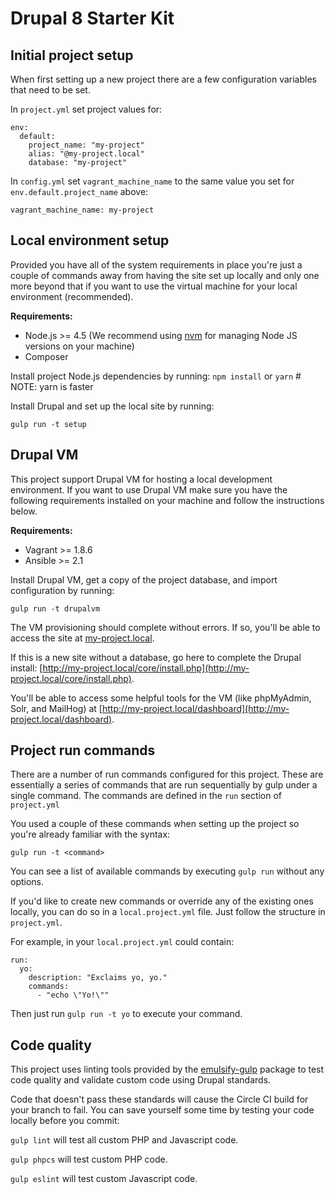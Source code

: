 # Drupal 8 Starter Kit

## Initial project setup

When first setting up a new project there are a few configuration variables that need to be set.

In `project.yml` set project values for:
```
env:
  default:
    project_name: "my-project"
    alias: "@my-project.local"
    database: "my-project"
```

In `config.yml` set `vagrant_machine_name` to the same value you set for `env.default.project_name` above:

```
vagrant_machine_name: my-project
```

## Local environment setup

Provided you have all of the system requirements in place you're just a couple of commands away from having the site set up locally and only one more beyond that if you want to use the virtual machine for your local environment (recommended).

**Requirements:**

- Node.js >= 4.5 (We recommend using [nvm](https://github.com/creationix/nvm) for managing Node JS versions on your machine)
- Composer

Install project Node.js dependencies by running:
`npm install` or `yarn` # NOTE: yarn is faster


Install Drupal and set up the local site by running:
```
gulp run -t setup
```

## Drupal VM

This project support Drupal VM for hosting a local development environment. If you want to use Drupal VM make sure you have the following requirements installed on your machine and follow the instructions below.

**Requirements:**

- Vagrant >= 1.8.6
- Ansible >= 2.1

Install Drupal VM, get a copy of the project database, and import configuration by running:
```
gulp run -t drupalvm
```

The VM provisioning should complete without errors. If so, you'll be able to access the site at [my-project.local](http://my-project.local).

If this is a new site without a database, go here to complete the Drupal install: [http://my-project.local/core/install.php](http://my-project.local/core/install.php).

You'll be able to access some helpful tools for the VM (like phpMyAdmin, Solr, and MailHog) at [http://my-project.local/dashboard](http://my-project.local/dashboard).

## Project run commands

There are a number of run commands configured for this project. These are essentially a series of commands that are run sequentially by gulp under a single command. The commands are defined in the `run` section of `project.yml`

You used a couple of these commands when setting up the project so you're already familiar with the syntax:
```
gulp run -t <command>
```

You can see a list of available commands by executing `gulp run` without any options.

If you'd like to create new commands or override any of the existing ones locally, you can do so in a `local.project.yml` file. Just follow the structure in `project.yml`.

For example, in your `local.project.yml` could contain:

```
run:
  yo:
    description: "Exclaims yo, yo."
    commands:
      - "echo \"Yo!\""
```

Then just run `gulp run -t yo` to execute your command.

## Code quality

This project uses linting tools provided by the [emulsify-gulp](https://github.com/fourkitchens/emulsify-gulp) package to test code quality and validate custom code using Drupal standards.

Code that doesn't pass these standards will cause the Circle CI build for your branch to fail. You can save yourself some time by testing your code locally before you commit:

`gulp lint` will test all custom PHP and Javascript code.

`gulp phpcs` will test custom PHP code.

`gulp eslint` will test custom Javascript code.
